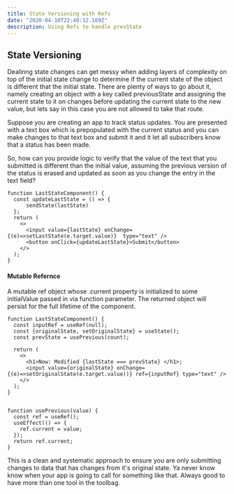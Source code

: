```yaml
---
title: State Versioning with Refs
date: "2020-04-10T22:40:32.169Z"
description: Using Refs to handle prevState
---
```


## State Versioning

Dealinng state changes can get messy when adding layers of complexity on top of the initial state change to determine if the current state of the object is different that the initial state. There are plenty of ways to go about it, namely creating an object with a key called previousState and assigning the current state to it on changes before updating the current state to the new value, but lets say in this case you are not allowed to take that route.

Suppose you are creating an app to track status updates. You are presented with a text box which is prepopulated with the current status and you can make changes to that text box and submit it and it let all subscribers know that a status has been made.

So, how can you provide logic to verify that the value of the text that you submitted is different than the initial value, assuming the previous version of the status is erased and updated as soon as you change the entry in the text field?

```
function LastStateComponent() {
  const updateLastState = () => {
      sendState(lastState)
  };
  return (
    <>
      <input value={lastState} onChange={(e)=>setLastState(e.target.value)}  type="text" />
      <button onClick={updateLastState}>Submit</button>
    </>
  );
}
```

#### Mutable Refernce

A mutable ref object whose .current property is initialized to some initialValue passed in via function parameter. The returned object will persist for the full lifetime of the component.

```
function LastStateComponent() {
  const inputRef = useRef(null);
  const {originalState, setOriginalState} = useState();
  const prevState = usePrevious(count);

  return (
    <>
      <h1>Now: Modified {lastState === prevState} </h1>;
      <input value={originalState} onChange={(e)=>setOriginalState(e.target.value))} ref={inputRef} type="text" />
    </>
  );
}


function usePrevious(value) {
  const ref = useRef();
  useEffect(() => {
    ref.current = value;
  });
  return ref.current;
}
```

This is a clean and systematic approach to ensure you are only submitting changes to data that has changes from it's original state. Ya never know know when your app is going to call for something like that. Always good to have more than one tool in the toolbag.
